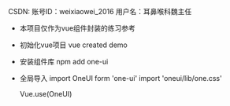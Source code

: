 CSDN:
账号ID：weixiaowei_2016
用户名：耳鼻喉科魏主任

- 本项目仅作为vue组件封装的练习参考

- 初始化vue项目
    vue created demo

- 安装组件库
    npm add one-ui

- 全局导入
    import OneUI form 'one-ui'
    import 'oneui/lib/one.css'

    Vue.use(OneUI)